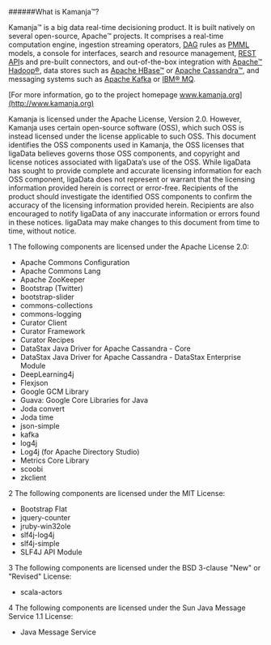 ######What is Kamanja&#8482;?

Kamanja&#8482; is a big data real-time decisioning product. It is built natively on several open-source, Apache&#8482; projects. It comprises a real-time computation engine, ingestion streaming operators, [DAG](https://github.com/ligaDATA/Kamanja/wiki/Glossary#d) rules as [PMML](http://www.ibm.com/developerworks/library/ba-ind-PMML1/) models, a console for interfaces, search and resource management, [REST](http://rest.elkstein.org/2008/02/what-is-rest.html) [API](https://github.com/ligaDATA/Kamanja/wiki/Glossary#a)s and pre-built connectors, and out-of-the-box integration with [Apache&#8482; Hadoop&#174;](https://hadoop.apache.org/), data stores such as [Apache HBase&#8482;](http://hbase.apache.org/) or [Apache Cassandra&#8482;](http://cassandra.apache.org/), and messaging systems such as [Apache Kafka](http://kafka.apache.org/) or [IBM&#174; MQ](http://www-03.ibm.com/software/products/en/ibm-mq).

[For more information, go to the project homepage www.kamanja.org](http://www.kamanja.org)

Kamanja is licensed under the Apache License, Version 2.0.  However, Kamanja uses certain open-source software (OSS), which such OSS is instead licensed under the license applicable to such OSS.  This document identifies the OSS components used in Kamanja, the OSS licenses that ligaData  believes governs those OSS components, and copyright and license notices associated with ligaData’s use of the OSS. While ligaData has sought to provide complete and accurate licensing information for each OSS component, ligaData  does not represent or warrant that the licensing information provided herein is correct or error-free. Recipients of the product should investigate the identified OSS components to confirm the accuracy of the licensing information provided herein. Recipients are also encouraged to notify ligaData of any inaccurate information or errors found in these notices. ligaData may make changes to this document from time to time, without notice.

1 The following components are licensed under the Apache License 2.0:

<ul>
<li>Apache Commons Configuration</li>
<li>Apache Commons Lang</li>
<li>Apache ZooKeeper</li>
<li>Bootstrap (Twitter)</li>
<li>bootstrap-slider</li>
<li>commons-collections</li>
<li>commons-logging</li>
<li>Curator Client</li>
<li>Curator Framework</li>
<li>Curator Recipes</li>
<li>DataStax Java Driver for Apache Cassandra - Core</li>
<li>DataStax Java Driver for Apache Cassandra - DataStax Enterprise Module</li>
<li>DeepLearning4j</li>
<li>Flexjson</li>
<li>Google GCM Library</li>
<li>Guava: Google Core Libraries for Java</li>
<li>Joda convert</li>
<li>Joda time</li>
<li>json-simple</li>
<li>kafka</li>
<li>log4j</li>
<li>Log4j (for Apache Directory Studio)</li>
<li>Metrics Core Library</li>
<li>scoobi</li>
<li>zkclient</li>
</ul>


2 The following components are licensed under the MIT License:

<ul>
<li>Bootstrap Flat</li>
<li>jquery-counter</li>
<li>jruby-win32ole</li>
<li>slf4j-log4j</li>
<li>slf4j-simple</li>
<li>SLF4J API Module</li>
</ul>


3 The following components are licensed under the BSD 3-clause "New" or "Revised" License:

<ul>
<liPostgreSQL JDBC Driver</li>
<li>scala-actors</li>
</ul>


4 The following components are licensed under the Sun Java Message Service 1.1 License:
 
<ul>
<li>Java Message Service</li>
</ul>



